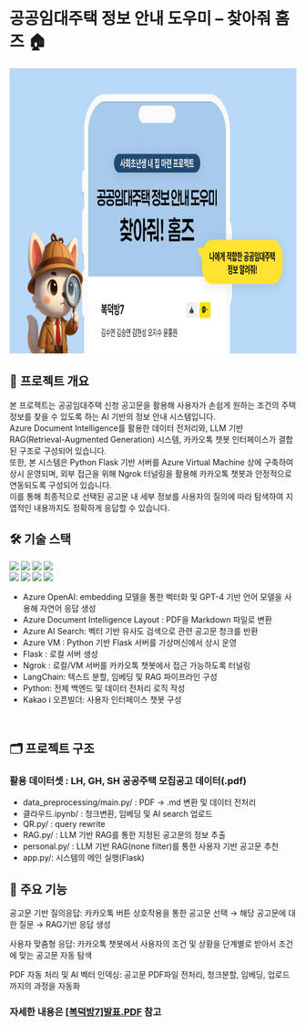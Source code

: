 # 공공임대주택 정보 안내 도우미 – 찾아줘 홈즈 🏠
<img src="/홈즈.png" width="800" height="500">

## 📌 프로젝트 개요
본 프로젝트는 공공임대주택 신청 공고문을 활용해 사용자가 손쉽게 원하는 조건의 주택 정보를 찾을 수 있도록 하는 AI 기반의 정보 안내 시스템입니다.<br/>
Azure Document Intelligence를 활용한 데이터 전처리와, LLM 기반 RAG(Retrieval-Augmented Generation) 시스템, 카카오톡 챗봇 인터페이스가 결합된 구조로 구성되어 있습니다.<br/>
또한, 본 시스템은 Python Flask 기반 서버를 Azure Virtual Machine 상에 구축하여 상시 운영되며, 외부 접근을 위해 Ngrok 터널링을 활용해 카카오톡 챗봇과 안정적으로 연동되도록 구성되어 있습니다.<br/>
이를 통해 최종적으로 선택된 공고문 내 세부 정보를 사용자의 질의에 따라 탐색하여 지엽적인 내용까지도 정확하게 응답할 수 있습니다.<br/>

## 🛠️ 기술 스택
<img src="https://img.shields.io/badge/Azure OpenAI-3050FF?style=flat-square&logo=OpenAI&logoColor=white"/> <img src="https://img.shields.io/badge/Azure Document Intelligence-3050FF?style=flat-square&logo=&logoColor=white"/> <img src="https://img.shields.io/badge/Azure AI Search-3050FF?style=flat-square&logo=&logoColor=white"/> <img src="https://img.shields.io/badge/Azure Virtual Machine-3050FF?style=flat-square&logo=&logoColor=white"/><br/>
<img src="https://img.shields.io/badge/flask-000000?style=flat-square&logo=flask&logoColor=white"/> <img src="https://img.shields.io/badge/LangChain-1C3C3C?style=flat-square&logo=langchain&logoColor=white"/> <img src="https://img.shields.io/badge/ngrok-1F1E37?style=flat-square&logo=ngrok&logoColor=white"/> <img src="https://img.shields.io/badge/Kakaotalk-FFCD00?style=flat-square&logo=kakaotalk&logoColor=white"/>

- Azure OpenAI: embedding 모델을 통한 벡터화 및 GPT-4 기반 언어 모델을 사용해 자연어 응답 생성
- Azure Document Intelligence Layout : PDF을 Markdown 파일로 변환
- Azure AI Search: 벡터 기반 유사도 검색으로 관련 공고문 청크를 반환
- Azure VM : Python 기반 Flask 서버를 가상머신에서 상시 운영
- Flask : 로컬 서버 생성
- Ngrok : 로컬/VM 서버를 카카오톡 챗봇에서 접근 가능하도록 터널링
- LangChain: 텍스트 분할, 임베딩 및 RAG 파이프라인 구성
- Python: 전체 백엔드 및 데이터 전처리 로직 작성
- Kakao i 오픈빌더: 사용자 인터페이스 챗봇 구성
<br/>

## 🗂️ 프로젝트 구조
### 활용 데이터셋 : LH, GH, SH 공공주택 모집공고 데이터(.pdf)
- data_preprocessing/main.py/ : PDF -> .md 변환 및 데이터 전처리
- 클라우드.ipynb/ : 청크변환, 임베딩 및 AI search 업로드
- QR.py/ : query rewrite
- RAG.py/ : LLM 기반 RAG를 통한 지정된 공고문의 정보 추출
- personal.py/ : LLM 기반 RAG(none filter)를 통한 사용자 기반 공고문 추천
- app.py/: 시스템의 메인 실행(Flask)

## 🎯 주요 기능

공고문 기반 질의응답:
카카오톡 버튼 상호작용을 통한 공고문 선택 → 해당 공고문에 대한 질문 → RAG기반 응답 생성

사용자 맞춤형 응답:
카카오톡 챗봇에서 사용자의 조건 및 상황을 단계별로 받아서 조건에 맞는 공고문 자동 탐색

PDF 자동 처리 및 AI 벡터 인덱싱:
공고문 PDF파일 전처리, 청크분할, 임베딩, 업로드까지의 과정을 자동화


### 자세한 내용은 [[복덕방7]발표.PDF](https://github.com/hongwon1031/MS_AI_project_2/blob/main/%5B%EB%B3%B5%EB%8D%95%EB%B0%A97%5D%EB%B0%9C%ED%91%9C.pdf) 참고
